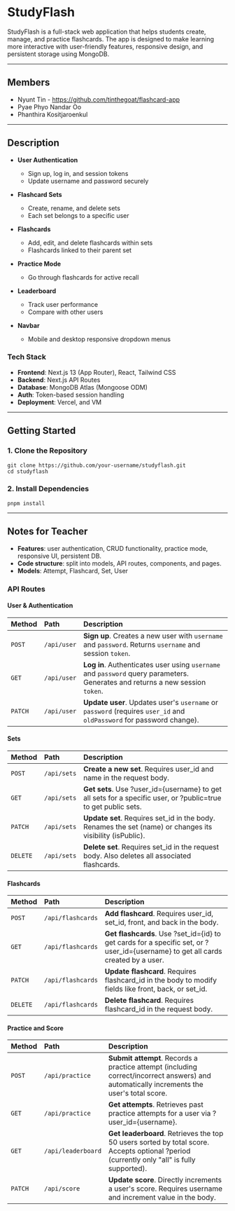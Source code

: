 # StudyFlash

StudyFlash is a full-stack web application that helps students create, manage, and practice flashcards. The app is designed to make learning more interactive with user-friendly features, responsive design, and persistent storage using MongoDB.

---

## Members

- Nyunt Tin - https://github.com/tinthegoat/flashcard-app
- Pyae Phyo Nandar Oo
- Phanthira Kositjaroenkul

---

## Description

- **User Authentication**
  - Sign up, log in, and session tokens
  - Update username and password securely

- **Flashcard Sets**
  - Create, rename, and delete sets
  - Each set belongs to a specific user

- **Flashcards**
  - Add, edit, and delete flashcards within sets
  - Flashcards linked to their parent set

- **Practice Mode**
  - Go through flashcards for active recall

- **Leaderboard**
  - Track user performance
  - Compare with other users

- **Navbar**
  - Mobile and desktop responsive dropdown menus

### Tech Stack

- **Frontend**: Next.js 13 (App Router), React, Tailwind CSS
- **Backend**: Next.js API Routes
- **Database**: MongoDB Atlas (Mongoose ODM)
- **Auth**: Token-based session handling
- **Deployment**: Vercel, and VM

---

## Getting Started

### 1. Clone the Repository
```
git clone https://github.com/your-username/studyflash.git
cd studyflash
```

### 2. Install Dependencies
```
pnpm install
```
---

## Notes for Teacher

- **Features**: user authentication, CRUD functionality, practice mode, responsive UI, persistent DB.
- **Code structure**: split into models, API routes, components, and pages.
- **Models**: Attempt, Flashcard, Set, User

### API Routes

#### User & Authentication
| Method | Path | Description |
| :--- | :--- | :--- |
| `POST` | `/api/user` | **Sign up**. Creates a new user with `username` and `password`. Returns `username` and session `token`. |
| `GET` | `/api/user` | **Log in**. Authenticates user using `username` and `password` query parameters. Generates and returns a new session `token`. |
| `PATCH` | `/api/user` | **Update user**. Updates user's `username` or `password` (requires `user_id` and `oldPassword` for password change). |

#### Sets
| Method | Path | Description |
| :--- | :--- | :--- |
| `POST` | `/api/sets` | **Create a new set**. Requires user_id and name in the request body. |
| `GET` | `/api/sets` | **Get sets**. Use ?user_id={username} to get all sets for a specific user, or ?public=true to get public sets. |
| `PATCH` | `/api/sets` | **Update set**. Requires set_id in the body. Renames the set (name) or changes its visibility (isPublic). |
| `DELETE` | `/api/sets` | **Delete set**. Requires set_id in the request body. Also deletes all associated flashcards. |

#### Flashcards
| Method | Path | Description |
| :--- | :--- | :--- |
| `POST` | `/api/flashcards` | **Add flashcard**. Requires user_id, set_id, front, and back in the body. |
| `GET` | `/api/flashcards` | **Get flashcards**. Use ?set_id={id} to get cards for a specific set, or ?user_id={username} to get all cards created by a user. |
| `PATCH` | `/api/flashcards` | **Update flashcard**. Requires flashcard_id in the body to modify fields like front, back, or set_id. |
| `DELETE` | `/api/flashcards` | **Delete flashcard**. Requires flashcard_id in the request body. |

#### Practice and Score
| Method | Path | Description |
| :--- | :--- | :--- |
| `POST` | `/api/practice` | **Submit attempt**. Records a practice attempt (including correct/incorrect answers) and automatically increments the user's total score. |
| `GET` | `/api/practice` | **Get attempts**. Retrieves past practice attempts for a user via ?user_id={username}. |
| `GET` | `/api/leaderboard` | **Get leaderboard**. Retrieves the top 50 users sorted by total score. Accepts optional ?period (currently only "all" is fully supported). |
| `PATCH` | `/api/score` | **Update score**. Directly increments a user's score. Requires username and increment value in the body. |